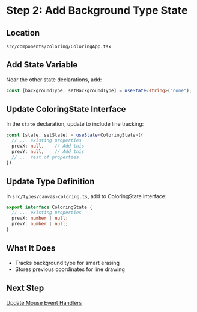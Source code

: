 # Step 2: Add Background Type State

## Location
`src/components/coloring/ColoringApp.tsx`

## Add State Variable
Near the other state declarations, add:

```typescript
const [backgroundType, setBackgroundType] = useState<string>("none");
```

## Update ColoringState Interface
In the `state` declaration, update to include line tracking:

```typescript
const [state, setState] = useState<ColoringState>({
  // ... existing properties
  prevX: null,    // Add this
  prevY: null,    // Add this
  // ... rest of properties
})
```

## Update Type Definition
In `src/types/canvas-coloring.ts`, add to ColoringState interface:

```typescript
export interface ColoringState {
  // ... existing properties
  prevX: number | null;
  prevY: number | null;
}
```

## What It Does
- Tracks background type for smart erasing
- Stores previous coordinates for line drawing

## Next Step
[Update Mouse Event Handlers](./eraser-step-3-mouse-events.md)